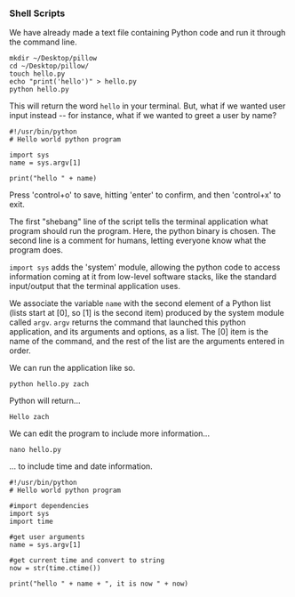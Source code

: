 ### Shell Scripts 

We have already made a text file containing Python code and run it through the command line.

```
mkdir ~/Desktop/pillow
cd ~/Desktop/pillow/
touch hello.py
echo "print('hello')" > hello.py
python hello.py
```
This will return the word `hello` in your terminal. But, what if we wanted user input instead -- for instance, what if we wanted to greet a user by name?

```
#!/usr/bin/python
# Hello world python program

import sys
name = sys.argv[1]

print("hello " + name)
```

Press 'control+o' to save, hitting 'enter' to confirm, and then 'control+x' to exit.

The first "shebang" line of the script tells the terminal application what program should run the program. Here, the python binary is chosen. The second line is a comment for humans, letting everyone know what the program does.

`import sys` adds the 'system' module, allowing the python code to access information coming at it from low-level software stacks, like the standard input/output that the terminal application uses.

We associate the variable `name` with the second element of a Python list (lists start at [0], so [1] is the second item) produced by the system module called `argv`. `argv` returns the command that launched this python application, and its arguments and options, as a list. The [0] item is the name of the command, and the rest of the list are the arguments entered in order.

We can run the application like so.

```
python hello.py zach
```

Python will return...

```
Hello zach
```

We can edit the program to include more information...
```
nano hello.py
```
... to include time and date information.

```
#!/usr/bin/python
# Hello world python program

#import dependencies
import sys
import time

#get user arguments
name = sys.argv[1]

#get current time and convert to string
now = str(time.ctime())

print("hello " + name + ", it is now " + now)
```

